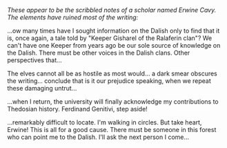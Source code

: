 <i> These appear to be the scribbled notes of a scholar named Erwine Cavy. The elements have ruined most of the writing: </i>

...ow many times have I sought information on the Dalish only to find that it is, once again, a tale told by "Keeper Gisharel of the Ralaferin clan"? We can't have one Keeper from years ago be our sole source of knowledge on the Dalish. There must be other voices in the Dalish clans. Other perspectives that...

The elves cannot all be as hostile as most would... a dark smear obscures the writing... conclude that is it our prejudice speaking, when we repeat these damaging untrut...

...when I return, the university will finally acknowledge my contributions to Thedosian history. Ferdinand Genitivi, step aside!

...remarkably difficult to locate. I'm walking in circles. But take heart, Erwine! This is all for a good cause. There must be someone in this forest who can point me to the Dalish. I'll ask the next person I come...
